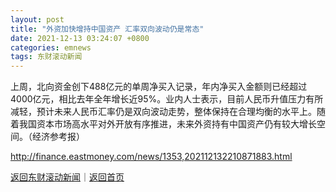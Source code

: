 ```yaml
---
layout: post
title: "外资加快增持中国资产 汇率双向波动仍是常态"
date: 2021-12-13 03:24:07 +0800
categories: emnews
tags: 东财滚动新闻
---
```


上周，北向资金创下488亿元的单周净买入记录，年内净买入金额则已经超过4000亿元，相比去年全年增长近95%。业内人士表示，目前人民币升值压力有所减轻，预计未来人民币汇率仍是双向波动走势，整体保持在合理均衡的水平上。随着我国资本市场高水平对外开放有序推进，未来外资持有中国资产仍有较大增长空间。（经济参考报）

<http://finance.eastmoney.com/news/1353,202112132210871883.html>

[返回东财滚动新闻](//finews.withounder.com/emnews/)｜[返回首页](//finews.withounder.com/)
